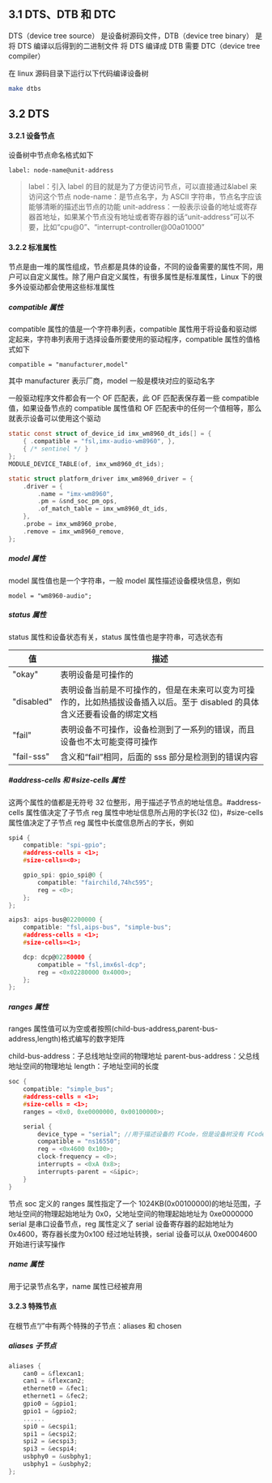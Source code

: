 ## 3.1 DTS、DTB 和 DTC

DTS（device tree source） 是设备树源码文件，DTB（device tree binary） 是将 DTS 编译以后得到的二进制文件
将 DTS 编译成 DTB 需要 DTC（device tree compiler）

在 linux 源码目录下运行以下代码编译设备树
```sh
make dtbs
```


## 3.2 DTS

#### 3.2.1 设备节点

设备树中节点命名格式如下
```
label: node-name@unit-address
```

>label：引入 label 的目的就是为了方便访问节点，可以直接通过&label 来访问这个节点
>node-name：是节点名字，为 ASCII 字符串，节点名字应该能够清晰的描述出节点的功能
>unit-address：一般表示设备的地址或寄存器首地址，如果某个节点没有地址或者寄存器的话“unit-address”可以不要，比如“cpu@0”、“interrupt-controller@00a01000”


#### 3.2.2 标准属性

节点是由一堆的属性组成，节点都是具体的设备，不同的设备需要的属性不同，用户可以自定义属性。除了用户自定义属性，有很多属性是标准属性，Linux 下的很多外设驱动都会使用这些标准属性

##### compatible 属性
compatible 属性的值是一个字符串列表，compatible 属性用于将设备和驱动绑定起来，字符串列表用于选择设备所要使用的驱动程序，compatible 属性的值格式如下

```
compatible = "manufacturer,model"
```

其中 manufacturer 表示厂商，model 一般是模块对应的驱动名字

一般驱动程序文件都会有一个 OF 匹配表，此 OF 匹配表保存着一些 compatible 值，如果设备节点的 compatible 属性值和 OF 匹配表中的任何一个值相等，那么就表示设备可以使用这个驱动

```c
static const struct of_device_id imx_wm8960_dt_ids[] = {
	{ .compatible = "fsl,imx-audio-wm8960", },
	{ /* sentinel */ }
};
MODULE_DEVICE_TABLE(of, imx_wm8960_dt_ids);

static struct platform_driver imx_wm8960_driver = {
	.driver = {
		.name = "imx-wm8960",
		.pm = &snd_soc_pm_ops,
		.of_match_table = imx_wm8960_dt_ids,
	},
	.probe = imx_wm8960_probe,
	.remove = imx_wm8960_remove,
};
```

##### model 属性
model 属性值也是一个字符串，一般 model 属性描述设备模块信息，例如
```
model = "wm8960-audio";
```

##### status 属性
status 属性和设备状态有关，status 属性值也是字符串，可选状态有

| 值 | 描述 |  
| -------- | -------- | 
| "okay" | 表明设备是可操作的 |
| "disabled" | 表明设备当前是不可操作的，但是在未来可以变为可操作的，比如热插拔设备插入以后。至于 disabled 的具体含义还要看设备的绑定文档 |
| "fail" | 表明设备不可操作，设备检测到了一系列的错误，而且设备也不太可能变得可操作 |
| "fail-sss" | 含义和“fail”相同，后面的 sss 部分是检测到的错误内容 |

##### \#address-cells 和 \#size-cells 属性
这两个属性的值都是无符号 32 位整形，用于描述子节点的地址信息。#address-cells 属性值决定了子节点 reg 属性中地址信息所占用的字长(32 位)，#size-cells 属性值决定了子节点 reg 属性中长度信息所占的字长，例如

```c
spi4 {
	compatible: "spi-gpio";
	#address-cells = <1>;
	#size-cells=<0>;

	gpio_spi: gpio_spi@0 {
		compatible: "fairchild,74hc595";
		reg = <0>;
	};
};

aips3: aips-bus@02200000 {
	compatible: "fsl,aips-bus", "simple-bus";
	#address-cells = <1>;
	#size-cells=<1>;

	dcp: dcp@02280000 {
		compatible = "fsl,imx6sl-dcp";
		reg = <0x02280000 0x4000>;
	};
};
```

##### ranges 属性
ranges 属性值可以为空或者按照(child-bus-address,parent-bus-address,length)格式编写的数字矩阵

child-bus-address：子总线地址空间的物理地址
parent-bus-address：父总线地址空间的物理地址
length：子地址空间的长度

```c
soc {
	compatible: "simple_bus";
	#address-cells = <1>;
	#size-cells = <1>;
	ranges = <0x0, 0xe0000000, 0x00100000>;

	serial {
		device_type = "serial"; //用于描述设备的 FCode，但是设备树没有 FCode
		compatible = "ns16550";
		reg = <0x4600 0x100>;
		clock-frequency = <0>;
		interrupts = <0xA 0x8>;
		interrupts-parent = <&ipic>;
	}
}
```
节点 soc 定义的 ranges 属性指定了一个 1024KB(0x00100000)的地址范围，子地址空间的物理起始地址为 0x0，父地址空间的物理起始地址为 0xe0000000
serial 是串口设备节点，reg 属性定义了 serial 设备寄存器的起始地址为 0x4600，寄存器长度为0x100 经过地址转换，serial 设备可以从 0xe0004600 开始进行读写操作

##### name 属性
用于记录节点名字，name 属性已经被弃用


#### 3.2.3 特殊节点

在根节点“/”中有两个特殊的子节点：aliases 和 chosen

##### aliases 子节点
```c
aliases {
	can0 = &flexcan1;
	can1 = &flexcan2;
	ethernet0 = &fec1;
	ethernet1 = &fec2;
	gpio0 = &gpio1;
	gpio1 = &gpio2;
	......
	spi0 = &ecspi1;
	spi1 = &ecspi2;
	spi2 = &ecspi3;
	spi3 = &ecspi4;
	usbphy0 = &usbphy1;
	usbphy1 = &usbphy2;
};
```
